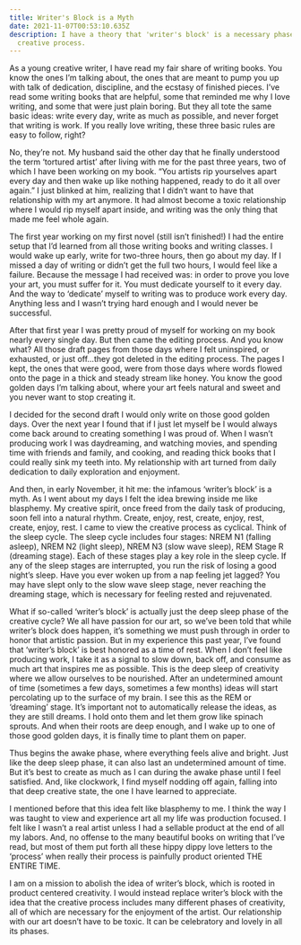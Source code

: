 ```yaml
---
title: Writer's Block is a Myth
date: 2021-11-07T00:53:10.635Z
description: I have a theory that 'writer's block' is a necessary phase of the
  creative process.
---
```

<!--StartFragment-->

As a young creative writer, I have read my fair share of writing books. You know the ones I’m talking about, the ones that are meant to pump you up with talk of dedication, discipline, and the ecstasy of finished pieces. I’ve read some writing books that are helpful, some that reminded me why I love writing, and some that were just plain boring. But they all tote the same basic ideas: write every day, write as much as possible, and never forget that writing is work. If you really love writing, these three basic rules are easy to follow, right? 

No, they’re not. My husband said the other day that he finally understood the term ‘tortured artist’ after living with me for the past three years, two of which I have been working on my book. “You artists rip yourselves apart every day and then wake up like nothing happened, ready to do it all over again.” I just blinked at him, realizing that I didn’t want to have that relationship with my art anymore. It had almost become a toxic relationship where I would rip myself apart inside, and writing was the only thing that made me feel whole again. 

The first year working on my first novel (still isn’t finished!) I had the entire setup that I’d learned from all those writing books and writing classes. I would wake up early, write for two-three hours, then go about my day. If I missed a day of writing or didn’t get the full two hours, I would feel like a failure. Because the message I had received was: in order to prove you love your art, you must suffer for it. You must dedicate yourself to it every day. And the way to ‘dedicate’ myself to writing was to produce work every day. Anything less and I wasn’t trying hard enough and I would never be successful. 

After that first year I was pretty proud of myself for working on my book nearly every single day. But then came the editing process. And you know what? All those draft pages from those days where I felt uninspired, or exhausted, or just off...they got deleted in the editing process. The pages I kept, the ones that were good, were from those days where words flowed onto the page in a thick and steady stream like honey. You know the good golden days I’m talking about, where your art feels natural and sweet and you never want to stop creating it. 

I decided for the second draft I would only write on those good golden days. Over the next year I found that if I just let myself be I would always come back around to creating something I was proud of. When I wasn’t producing work I was daydreaming, and watching movies, and spending time with friends and family, and cooking, and reading thick books that I could really sink my teeth into. My relationship with art turned from daily dedication to daily exploration and enjoyment. 

And then, in early November, it hit me: the infamous ‘writer’s block’ is a myth. As I went about my days I felt the idea brewing inside me like blasphemy. My creative spirit, once freed from the daily task of producing, soon fell into a natural rhythm. Create, enjoy, rest, create, enjoy, rest, create, enjoy, rest. I came to view the creative process as cyclical. Think of the sleep cycle. The sleep cycle includes four stages: NREM N1 (falling asleep), NREM N2 (light sleep), NREM N3 (slow wave sleep), REM Stage R (dreaming stage). Each of these stages play a key role in the sleep cycle. If any of the sleep stages are interrupted, you run the risk of losing a good night’s sleep. Have you ever woken up from a nap feeling jet lagged? You may have slept only to the slow wave sleep stage, never reaching the dreaming stage, which is necessary for feeling rested and rejuvenated. 

What if so-called ‘writer’s block’ is actually just the deep sleep phase of the creative cycle? We all have passion for our art, so we’ve been told that while writer’s block does happen, it’s something we must push through in order to honor that artistic passion. But in my experience this past year, I’ve found that ‘writer’s block’ is best honored as a time of rest. When I don’t feel like producing work, I take it as a signal to slow down, back off, and consume as much art that inspires me as possible. This is the deep sleep of creativity where we allow ourselves to be nourished. After an undetermined amount of time (sometimes a few days, sometimes a few months) ideas will start percolating up to the surface of my brain. I see this as the REM or ‘dreaming’ stage. It’s important not to automatically release the ideas, as they are still dreams. I hold onto them and let them grow like spinach sprouts. And when their roots are deep enough, and I wake up to one of those good golden days, it is finally time to plant them on paper. 

Thus begins the awake phase, where everything feels alive and bright. Just like the deep sleep phase, it can also last an undetermined amount of time. But it’s best to create as much as I can during the awake phase until I feel satisfied. And, like clockwork, I find myself nodding off again, falling into that deep creative state, the one I have learned to appreciate. 

I mentioned before that this idea felt like blasphemy to me. I think the way I was taught to view and experience art all my life was production focused. I felt like I wasn’t a real artist unless I had a sellable product at the end of all my labors. And, no offense to the many beautiful books on writing that I’ve read, but most of them put forth all these hippy dippy love letters to the ‘process’ when really their process is painfully product oriented THE ENTIRE TIME. 

I am on a mission to abolish the idea of writer’s block, which is rooted in product centered creativity. I would instead replace writer’s block with the idea that the creative process includes many different phases of creativity, all of which are necessary for the enjoyment of the artist. Our relationship with our art doesn’t have to be toxic. It can be celebratory and lovely in all its phases.



<!--EndFragment-->